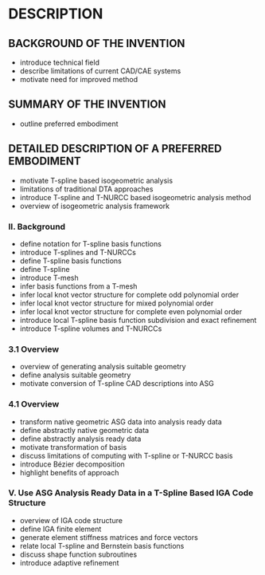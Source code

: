 # DESCRIPTION

## BACKGROUND OF THE INVENTION

- introduce technical field
- describe limitations of current CAD/CAE systems
- motivate need for improved method

## SUMMARY OF THE INVENTION

- outline preferred embodiment

## DETAILED DESCRIPTION OF A PREFERRED EMBODIMENT

- motivate T-spline based isogeometric analysis
- limitations of traditional DTA approaches
- introduce T-spline and T-NURCC based isogeometric analysis method
- overview of isogeometric analysis framework

### II. Background

- define notation for T-spline basis functions
- introduce T-splines and T-NURCCs
- define T-spline basis functions
- define T-spline
- introduce T-mesh
- infer basis functions from a T-mesh
- infer local knot vector structure for complete odd polynomial order
- infer local knot vector structure for mixed polynomial order
- infer local knot vector structure for complete even polynomial order
- introduce local T-spline basis function subdivision and exact refinement
- introduce T-spline volumes and T-NURCCs

### 3.1 Overview

- overview of generating analysis suitable geometry
- define analysis suitable geometry
- motivate conversion of T-spline CAD descriptions into ASG

### 4.1 Overview

- transform native geometric ASG data into analysis ready data
- define abstractly native geometric data
- define abstractly analysis ready data
- motivate transformation of basis
- discuss limitations of computing with T-spline or T-NURCC basis
- introduce Bézier decomposition
- highlight benefits of approach

### V. Use ASG Analysis Ready Data in a T-Spline Based IGA Code Structure

- overview of IGA code structure
- define IGA finite element
- generate element stiffness matrices and force vectors
- relate local T-spline and Bernstein basis functions
- discuss shape function subroutines
- introduce adaptive refinement

